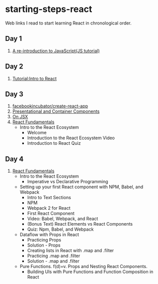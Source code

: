 # starting-steps-react
Web links I read to start learning React in chronological order.

## Day 1

1. [A re-introduction to JavaScript(JS tutorial)](https://developer.mozilla.org/en-US/docs/Web/JavaScript/A_re-introduction_to_JavaScript)

## Day 2

1. [Tutorial:Intro to React](https://facebook.github.io/react/tutorial/tutorial.html)

## Day 3

1. [facebookincubator/create-react-app](https://github.com/facebookincubator/create-react-app/blob/master/packages/react-scripts/template/README.md#available-scripts)
2. [Presentational and Container Components](https://medium.com/@dan_abramov/smart-and-dumb-components-7ca2f9a7c7d0)
3. [On JSX](https://gist.github.com/chantastic/fc9e3853464dffdb1e3c)
4. [React Fundamentals](https://reacttraining.com/online/react-fundamentals)
    * Intro to the React Ecosystem
        - Welcome
        - Introduction to the React Ecosystem Video
        - Introduction to React Quiz

## Day 4

1. [React Fundamentals](https://reacttraining.com/online/react-fundamentals)
    * Intro to the React Ecosystem
        - Imperative vs Declarative Programming
    * Setting up your first React component with NPM, Babel, and Webpack
       - Intro to Text Sections
       - NPM
       - Webpack 2 for React
       - First React Component
       - Video: Babel, Webpack, and React
       - (Bonus Text) React Elements vs React Components
       - Quiz: Npm, Babel, and Webpack
    * Dataflow with Props in React
        - Practicing Props
        - Solution - Props
        - Creating lists in React with .map and .filter
        - Practicing .map and .filter
        - Solution - .map and .filter
    * Pure Functions. f(d)=v. Props and Nesting React Components.
        - Building UIs with Pure Functions and Function Composition in React
        
    
